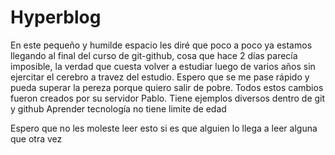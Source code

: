 # Hyperblog
En este pequeño y humilde espacio les diré que poco a poco ya estamos llegando al final del curso de git-github, 
cosa que hace 2 días parecía imposible, la verdad que cuesta volver a estudiar luego de varios años sin ejercitar el cerebro 
a travez del estudio. Espero que se me pase rápido y pueda superar la pereza porque quiero salir de pobre.
Todos estos cambios fueron creados por su servidor Pablo.
Tiene ejemplos diversos dentro de git y github
Aprender tecnología no tiene limite de edad

Espero que no les moleste leer esto si es que alguien lo llega a leer alguna que otra vez

